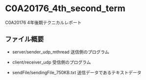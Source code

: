 # C0A20176_4th_second_term

C0A20176 4年後期テクニカルレポート

## ファイル概要
- server/sender_udp_mthread
送信側のプログラム

- client/receiver_udp
受信側のプログラム

- sendFile/sendingFile_750KB.txt
送信データであるテキストデータ
